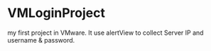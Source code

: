VMLoginProject
==============

my first project in VMware. It use alertView to collect Server IP and username & password.

